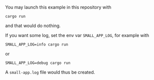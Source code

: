 
You may launch this example in this repository with

```
cargo run
```

and that would do nothing.

If you want some log, set the env var `SMALL_APP_LOG`, for example with

```
SMALL_APP_LOG=info cargo run
```

or

```
SMALL_APP_LOG=debug cargo run
```

A `small-app.log` file would thus be created.
